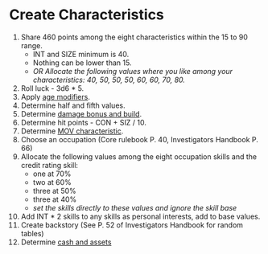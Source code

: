 <!-- TITLE: Character Creation -->
<!-- SUBTITLE: Steps -->

# Create Characteristics
1. Share 460 points among the eight characteristics within the 15 to 90 range. 
	* INT and SIZE minimum is 40.
	* Nothing can be lower than 15.
	* *OR Allocate the following values where you like among your characteristics: 40, 50, 50, 50, 60, 60, 70, 80.*
2. Roll luck - 3d6 * 5.
3. Apply  [age modifiers](investigator-age).
4. Determine half and fifth values.
5. Determine [damage bonus and build](/damage-bonus-build).
6. Determine hit points - CON + SIZ / 10.
7. Determine [MOV characteristic](/game-system/movement#game-grid).
8. Choose an occupation (Core rulebook P. 40, Investigators Handbook P. 66) 
9. Allocate the following values among the eight occupation skills and the credit rating skill: 
	* one at 70%
	* two at 60% 
	* three at 50% 
	* three at 40% 
	* *set the skills directly to these values and ignore the skill base*
10. Add INT * 2 skills to any skills as personal interests, add to base values.
11. Create backstory (See P. 52 of Investigators Handbook for random tables)
12. Determine [cash and assets](credit-rating)